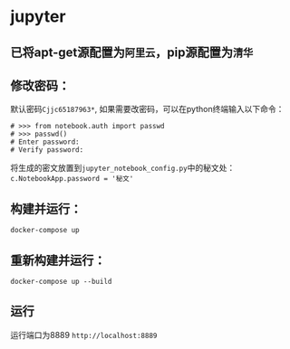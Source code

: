 # jupyter
## 已将apt-get源配置为```阿里云```，pip源配置为```清华```
## 修改密码：
默认密码```Cjjc65187963*```, 如果需要改密码，可以在python终端输入以下命令：
```
# >>> from notebook.auth import passwd
# >>> passwd()
# Enter password: 
# Verify password: 
```
将生成的密文放置到```jupyter_notebook_config.py```中的秘文处：```c.NotebookApp.password = '秘文'```
## 构建并运行： 
```docker-compose up```
## 重新构建并运行： 
```docker-compose up --build```
## 运行
运行端口为8889
```http://localhost:8889```
